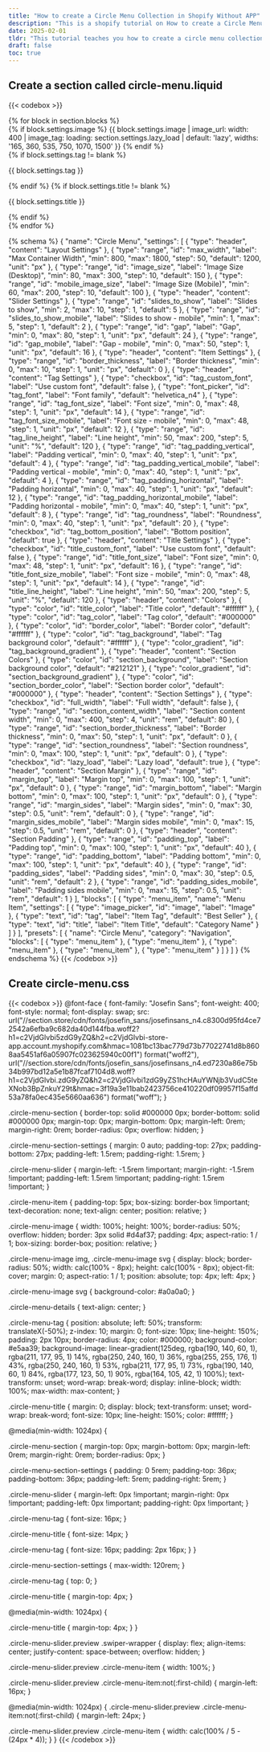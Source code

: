 ```yaml
---
title: "How to create a Circle Menu Collection in Shopify Without APP"
description: "This is a shopify tutorial on How to create a Circle Menu Collection in Shopify Without APP."
date: 2025-02-01
tldr: "This tutorial teaches you how to create a circle menu collection in Shopify without using an app. It provides step-by-step instructions on customizing your Shopify theme to add a circular menu, including modifying the code and styling it with CSS."
draft: false
toc: true
---
```


## Create a section called circle-menu.liquid

{{< codebox >}}

<link rel="stylesheet" href="https://cdn.jsdelivr.net/npm/swiper@11/swiper-bundle.min.css">
<style>
  .circle-menu-section {
    {% if section.settings.section_background_gradient != blank %}
      background-image: {{ section.settings.section_background_gradient }};
    {% else %}
        background-color: {{ section.settings.section_background }};
    {% endif %}
    padding: {{ section.settings.padding_top }}px 0 {{ section.settings.padding_bottom }}px;
    margin: {{ section.settings.margin_top }}px auto {{ section.settings.margin_bottom }}px;
    border: {{ section.settings.section_border_thickness }}px solid {{ section.settings.section_border_color }};
    border-radius: {{ section.settings.section_roundness }}px;
  }

/_ Container styles _/
.circle-menu-container {
max-width: {% if section.settings.full_width %}100%{% else %}{{ section.settings.section_content_width }}rem{% endif %};
margin: 0 auto;
padding: 0 {{ section.settings.padding_sides }}rem;
}

/_ Slider styles _/
.circle-menu-slider.swiper {
overflow: visible;
}

/_ Menu item styles _/
.circle-menu-item {
text-align: center;
position: relative;
width: auto;
}

.circle-menu-image {
width: 200px;
height: 200px;
border-radius: 50%;
overflow: hidden;
margin: 0 auto;
border: {{ section.settings.border_width }}px solid {{ section.settings.border_color }};
}

.circle-menu-image img {
border-radius: 50%;
object-fit: cover;
width: 100%;
height: 100%;
}

/_ Tag and title styles _/
.circle-menu-tag {
position: absolute;
left: 50%;
transform: translateX(-50%);
{% if section.settings.tag_bottom_position %}
bottom: {{ section.settings.tag_padding_vertical }}px;
{% else %}
top: {{ section.settings.tag_padding_vertical }}px;
{% endif %}
{% if section.settings.tag_background_gradient != blank %}
background-image: {{ section.settings.tag_background_gradient }};
{% else %}
background-color: {{ section.settings.tag_background }};
{% endif %}
color: {{ section.settings.tag_color }};
padding: {{ section.settings.tag_padding_vertical }}px {{ section.settings.tag_padding_horizontal }}px;
border-radius: {{ section.settings.tag_roundness }}px;
font-size: {{ section.settings.tag_font_size }}px;
line-height: {{ section.settings.tag_line_height }}%;
white-space: nowrap;
{% if section.settings.tag_custom_font %}
font-family: {{ section.settings.tag_font.family }}, {{ section.settings.tag_font.fallback_families }};
font-weight: {{ section.settings.tag_font.weight }};
font-style: {{ section.settings.tag_font.style }};
{% endif %}
}

.circle-menu-title {
color: {{ section.settings.title_color }};
font-size: {{ section.settings.title_font_size }}px;
margin-top: 16px;
line-height: {{ section.settings.title_line_height }}%;
{% if section.settings.title_custom_font %}
font-family: {{ section.settings.title_font.family }}, {{ section.settings.title_font.fallback_families }};
font-weight: {{ section.settings.title_font.weight }};
font-style: {{ section.settings.title_font.style }};
{% endif %}
}

/_ Responsive styles _/
@media (max-width: 768px) {
.circle-menu-container {
padding: 0 {{ section.settings.padding_sides_mobile }}rem;
}

    .circle-menu-image {
      width: 150px;
      height: 150px;
    }

    .circle-menu-tag {
      font-size: {{ section.settings.tag_font_size_mobile }}px;
      padding: {{ section.settings.tag_padding_vertical_mobile }}px {{ section.settings.tag_padding_horizontal_mobile }}px;
    }

    .circle-menu-title {
      font-size: {{ section.settings.title_font_size_mobile }}px;
    }

}
</style>

<div class="circle-menu-section">
  <div class="circle-menu-container">
    <div class="circle-menu-slider swiper">
      <div class="swiper-wrapper">
        {% for block in section.blocks %}
          <div class="swiper-slide circle-menu-item" {{ block.shopify_attributes }}>
            <div class="circle-menu-image">
              {% if block.settings.image %}
                {{ block.settings.image | image_url: width: 400 | image_tag:
                  loading: section.settings.lazy_load | default: 'lazy',
                  widths: '165, 360, 535, 750, 1070, 1500'
                }}
              {% endif %}
            </div>
            {% if block.settings.tag != blank %}
              <p class="circle-menu-tag">{{ block.settings.tag }}</p>
            {% endif %}
            {% if block.settings.title != blank %}
              <p class="circle-menu-title">{{ block.settings.title }}</p>
            {% endif %}
          </div>
        {% endfor %}
      </div>
    </div>
  </div>
</div>

<script src="https://cdn.jsdelivr.net/npm/swiper@11/swiper-bundle.min.js"></script>
<script>
  document.addEventListener('DOMContentLoaded', function() {
    new Swiper('.circle-menu-slider', {
      spaceBetween: {{ section.settings.gap }},
      slidesPerView: 'auto',
      breakpoints: {
        320: {
          slidesPerView: {{ section.settings.mobile_visible_items }},
          spaceBetween: {{ section.settings.gap_mobile }}
        },
        768: {
          slidesPerView: {{ section.settings.desktop_visible_items }},
          spaceBetween: {{ section.settings.gap }}
        }
      }
    });
  });
</script>

{% schema %}
{
"name": "Circle Menu",
"settings": [
{
"type": "header",
"content": "Layout Settings"
},
{
"type": "range",
"id": "max_width",
"label": "Max Container Width",
"min": 800,
"max": 1800,
"step": 50,
"default": 1200,
"unit": "px"
},
{
"type": "range",
"id": "image_size",
"label": "Image Size (Desktop)",
"min": 80,
"max": 300,
"step": 10,
"default": 150
},
{
"type": "range",
"id": "mobile_image_size",
"label": "Image Size (Mobile)",
"min": 60,
"max": 200,
"step": 10,
"default": 100
},
{
"type": "header",
"content": "Slider Settings"
},
{
"type": "range",
"id": "slides_to_show",
"label": "Slides to show",
"min": 2,
"max": 10,
"step": 1,
"default": 5
},
{
"type": "range",
"id": "slides_to_show_mobile",
"label": "Slides to show - mobile",
"min": 1,
"max": 5,
"step": 1,
"default": 2
},
{
"type": "range",
"id": "gap",
"label": "Gap",
"min": 0,
"max": 80,
"step": 1,
"unit": "px",
"default": 24
},
{
"type": "range",
"id": "gap_mobile",
"label": "Gap - mobile",
"min": 0,
"max": 50,
"step": 1,
"unit": "px",
"default": 16
},
{
"type": "header",
"content": "Item Settings"
},
{
"type": "range",
"id": "border_thickness",
"label": "Border thickness",
"min": 0,
"max": 10,
"step": 1,
"unit": "px",
"default": 0
},
{
"type": "header",
"content": "Tag Settings"
},
{
"type": "checkbox",
"id": "tag_custom_font",
"label": "Use custom font",
"default": false
},
{
"type": "font_picker",
"id": "tag_font",
"label": "Font family",
"default": "helvetica_n4"
},
{
"type": "range",
"id": "tag_font_size",
"label": "Font size",
"min": 0,
"max": 48,
"step": 1,
"unit": "px",
"default": 14
},
{
"type": "range",
"id": "tag_font_size_mobile",
"label": "Font size - mobile",
"min": 0,
"max": 48,
"step": 1,
"unit": "px",
"default": 12
},
{
"type": "range",
"id": "tag_line_height",
"label": "Line height",
"min": 50,
"max": 200,
"step": 5,
"unit": "%",
"default": 120
},
{
"type": "range",
"id": "tag_padding_vertical",
"label": "Padding vertical",
"min": 0,
"max": 40,
"step": 1,
"unit": "px",
"default": 4
},
{
"type": "range",
"id": "tag_padding_vertical_mobile",
"label": "Padding vertical - mobile",
"min": 0,
"max": 40,
"step": 1,
"unit": "px",
"default": 4
},
{
"type": "range",
"id": "tag_padding_horizontal",
"label": "Padding horizontal",
"min": 0,
"max": 40,
"step": 1,
"unit": "px",
"default": 12
},
{
"type": "range",
"id": "tag_padding_horizontal_mobile",
"label": "Padding horizontal - mobile",
"min": 0,
"max": 40,
"step": 1,
"unit": "px",
"default": 8
},
{
"type": "range",
"id": "tag_roundness",
"label": "Roundness",
"min": 0,
"max": 40,
"step": 1,
"unit": "px",
"default": 20
},
{
"type": "checkbox",
"id": "tag_bottom_position",
"label": "Bottom position",
"default": true
},
{
"type": "header",
"content": "Title Settings"
},
{
"type": "checkbox",
"id": "title_custom_font",
"label": "Use custom font",
"default": false
},
{
"type": "range",
"id": "title_font_size",
"label": "Font size",
"min": 0,
"max": 48,
"step": 1,
"unit": "px",
"default": 16
},
{
"type": "range",
"id": "title_font_size_mobile",
"label": "Font size - mobile",
"min": 0,
"max": 48,
"step": 1,
"unit": "px",
"default": 14
},
{
"type": "range",
"id": "title_line_height",
"label": "Line height",
"min": 50,
"max": 200,
"step": 5,
"unit": "%",
"default": 120
},
{
"type": "header",
"content": "Colors"
},
{
"type": "color",
"id": "title_color",
"label": "Title color",
"default": "#ffffff"
},
{
"type": "color",
"id": "tag_color",
"label": "Tag color",
"default": "#000000"
},
{
"type": "color",
"id": "border_color",
"label": "Border color",
"default": "#ffffff"
},
{
"type": "color",
"id": "tag_background",
"label": "Tag background color",
"default": "#ffffff"
},
{
"type": "color_gradient",
"id": "tag_background_gradient"
},
{
"type": "header",
"content": "Section Colors"
},
{
"type": "color",
"id": "section_background",
"label": "Section background color",
"default": "#212121"
},
{
"type": "color_gradient",
"id": "section_background_gradient"
},
{
"type": "color",
"id": "section_border_color",
"label": "Section border color",
"default": "#000000"
},
{
"type": "header",
"content": "Section Settings"
},
{
"type": "checkbox",
"id": "full_width",
"label": "Full width",
"default": false
},
{
"type": "range",
"id": "section_content_width",
"label": "Section content width",
"min": 0,
"max": 400,
"step": 4,
"unit": "rem",
"default": 80
},
{
"type": "range",
"id": "section_border_thickness",
"label": "Border thickness",
"min": 0,
"max": 50,
"step": 1,
"unit": "px",
"default": 0
},
{
"type": "range",
"id": "section_roundness",
"label": "Section roundness",
"min": 0,
"max": 100,
"step": 1,
"unit": "px",
"default": 0
},
{
"type": "checkbox",
"id": "lazy_load",
"label": "Lazy load",
"default": true
},
{
"type": "header",
"content": "Section Margin"
},
{
"type": "range",
"id": "margin_top",
"label": "Margin top",
"min": 0,
"max": 100,
"step": 1,
"unit": "px",
"default": 0
},
{
"type": "range",
"id": "margin_bottom",
"label": "Margin bottom",
"min": 0,
"max": 100,
"step": 1,
"unit": "px",
"default": 0
},
{
"type": "range",
"id": "margin_sides",
"label": "Margin sides",
"min": 0,
"max": 30,
"step": 0.5,
"unit": "rem",
"default": 0
},
{
"type": "range",
"id": "margin_sides_mobile",
"label": "Margin sides mobile",
"min": 0,
"max": 15,
"step": 0.5,
"unit": "rem",
"default": 0
},
{
"type": "header",
"content": "Section Padding"
},
{
"type": "range",
"id": "padding_top",
"label": "Padding top",
"min": 0,
"max": 100,
"step": 1,
"unit": "px",
"default": 40
},
{
"type": "range",
"id": "padding_bottom",
"label": "Padding bottom",
"min": 0,
"max": 100,
"step": 1,
"unit": "px",
"default": 40
},
{
"type": "range",
"id": "padding_sides",
"label": "Padding sides",
"min": 0,
"max": 30,
"step": 0.5,
"unit": "rem",
"default": 2
},
{
"type": "range",
"id": "padding_sides_mobile",
"label": "Padding sides mobile",
"min": 0,
"max": 15,
"step": 0.5,
"unit": "rem",
"default": 1
}
],
"blocks": [
{
"type": "menu_item",
"name": "Menu Item",
"settings": [
{
"type": "image_picker",
"id": "image",
"label": "Image"
},
{
"type": "text",
"id": "tag",
"label": "Item Tag",
"default": "Best Seller"
},
{
"type": "text",
"id": "title",
"label": "Item Title",
"default": "Category Name"
}
]
}
],
"presets": [
{
"name": "Circle Menu",
"category": "Navigation",
"blocks": [
{
"type": "menu_item"
},
{
"type": "menu_item"
},
{
"type": "menu_item"
},
{
"type": "menu_item"
},
{
"type": "menu_item"
}
]
}
]
}
{% endschema %}
{{< /codebox >}}

## Create circle-menu.css

{{< codebox >}}
@font-face {
font-family: "Josefin Sans";
font-weight: 400;
font-style: normal;
font-display: swap;
src: url("//section.store/cdn/fonts/josefin_sans/josefinsans_n4.c8300d95fd4ce72542a6efba9c682da40d144fba.woff2?h1=c2VjdGlvbi5zdG9yZQ&h2=c2VjdGlvbi-store-app.account.myshopify.com&hmac=1081bc13bac779d73b77022741d8b8608aa5451af6a05907fc023625940c00f1") format("woff2"),
url("//section.store/cdn/fonts/josefin_sans/josefinsans_n4.ed7230a86e75b34b997bd12a5e1b87fcaf7104d8.woff?h1=c2VjdGlvbi.zdG9yZQ&h2=c2VjdGlvbi1zdG9yZS1hcHAuYWNjb3VudC5teXNob3BpZnkuY29t&hmac=3f19a3e11bab2423756ce410220df09957f15affd53a78fa0ec435e5660aa636") format("woff");
}

.circle-menu-section {
border-top: solid #000000 0px;
border-bottom: solid #000000 0px;
margin-top: 0px;
margin-bottom: 0px;
margin-left: 0rem;
margin-right: 0rem;
border-radius: 0px;
overflow: hidden;
}

.circle-menu-section-settings {
margin: 0 auto;
padding-top: 27px;
padding-bottom: 27px;
padding-left: 1.5rem;
padding-right: 1.5rem;
}

.circle-menu-slider {
margin-left: -1.5rem !important;
margin-right: -1.5rem !important;
padding-left: 1.5rem !important;
padding-right: 1.5rem !important;
}

.circle-menu-item {
padding-top: 5px;
box-sizing: border-box !important;
text-decoration: none;
text-align: center;
position: relative;
}

.circle-menu-image {
width: 100%;
height: 100%;
border-radius: 50%;
overflow: hidden;
border: 3px solid #d4af37;
padding: 4px;
aspect-ratio: 1 / 1;
box-sizing: border-box;
position: relative;
}

.circle-menu-image img,
.circle-menu-image svg {
display: block;
border-radius: 50%;
width: calc(100% - 8px);
height: calc(100% - 8px);
object-fit: cover;
margin: 0;
aspect-ratio: 1 / 1;
position: absolute;
top: 4px;
left: 4px;
}

.circle-menu-image svg {
background-color: #a0a0a0;
}

.circle-menu-details {
text-align: center;
}

.circle-menu-tag {
position: absolute;
left: 50%;
transform: translateX(-50%);
z-index: 10;
margin: 0;
font-size: 10px;
line-height: 150%;
padding: 2px 10px;
border-radius: 4px;
color: #000000;
background-color: #e5aa39;
background-image: linear-gradient(125deg, rgba(190, 140, 60, 1), rgba(211, 177, 95, 1) 14%, rgba(250, 240, 160, 1) 36%, rgba(255, 255, 176, 1) 43%, rgba(250, 240, 160, 1) 53%, rgba(211, 177, 95, 1) 73%, rgba(190, 140, 60, 1) 84%, rgba(177, 123, 50, 1) 90%, rgba(164, 105, 42, 1) 100%);
text-transform: unset;
word-wrap: break-word;
display: inline-block;
width: 100%;
max-width: max-content;
}

.circle-menu-title {
margin: 0;
display: block;
text-transform: unset;
word-wrap: break-word;
font-size: 10px;
line-height: 150%;
color: #ffffff;
}

@media(min-width: 1024px) {

.circle-menu-section {
margin-top: 0px;
margin-bottom: 0px;
margin-left: 0rem;
margin-right: 0rem;
border-radius: 0px;
}

.circle-menu-section-settings {
padding: 0 5rem;
padding-top: 36px;
padding-bottom: 36px;
padding-left: 5rem;
padding-right: 5rem;
}

.circle-menu-slider {
margin-left: 0px !important;
margin-right: 0px !important;
padding-left: 0px !important;
padding-right: 0px !important;
}

.circle-menu-tag {
font-size: 16px;
}

.circle-menu-title {
font-size: 14px;
}

.circle-menu-tag {
font-size: 16px;
padding: 2px 16px;
}
}

.circle-menu-section-settings {
max-width: 120rem;
}

.circle-menu-tag {
top: 0;
}

.circle-menu-title {
margin-top: 4px;
}

@media(min-width: 1024px) {

.circle-menu-title {
margin-top: 4px;
}
}

.circle-menu-slider.preview .swiper-wrapper {
display: flex;
align-items: center;
justify-content: space-between;
overflow: hidden;
}

.circle-menu-slider.preview .circle-menu-item {
width: 100%;
}

.circle-menu-slider.preview .circle-menu-item:not(:first-child) {
margin-left: 16px;
}

@media(min-width: 1024px) {
.circle-menu-slider.preview .circle-menu-item:not(:first-child) {
margin-left: 24px;
}

.circle-menu-slider.preview .circle-menu-item {
width: calc(100% / 5 - (24px \* 4));
}
}
{{< /codebox >}}
